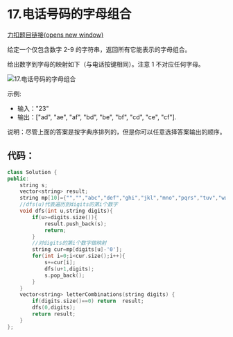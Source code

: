 #  17.电话号码的字母组合

[力扣题目链接(opens new window)](https://leetcode.cn/problems/letter-combinations-of-a-phone-number/)

给定一个仅包含数字 2-9 的字符串，返回所有它能表示的字母组合。

给出数字到字母的映射如下（与电话按键相同）。注意 1 不对应任何字母。

![17.电话号码的字母组合](https://code-thinking-1253855093.file.myqcloud.com/pics/2020102916424043.png)

示例:

+ 输入："23"
+ 输出：["ad", "ae", "af", "bd", "be", "bf", "cd", "ce", "cf"].

说明：尽管上面的答案是按字典序排列的，但是你可以任意选择答案输出的顺序。

## 代码：

```cpp
class Solution {
public:
    string s;
    vector<string> result;
    string mp[10]={"","","abc","def","ghi","jkl","mno","pqrs","tuv","wxyz"};
    //dfs(u)代表遍历到digits的第i个数字
    void dfs(int u,string digits){
        if(u>=digits.size()){
            result.push_back(s);
            return;
        }
        //对digits的第i个数字做映射
        string cur=mp[digits[u]-'0'];
        for(int i=0;i<cur.size();i++){
            s+=cur[i];
            dfs(u+1,digits);
            s.pop_back();
        }
    }
    vector<string> letterCombinations(string digits) {
        if(digits.size()==0) return  result;
        dfs(0,digits);
        return result;
    }
};
```

